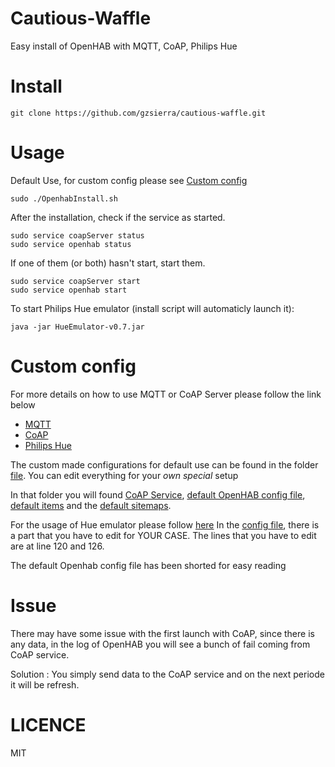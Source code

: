 # Cautious-Waffle
Easy install of OpenHAB with MQTT, CoAP, Philips Hue

# Install
```
git clone https://github.com/gzsierra/cautious-waffle.git
```

# Usage
Default Use, for custom config please see [Custom config](#custom-config)
```
sudo ./OpenhabInstall.sh
```

After the installation, check if the service as started.
```
sudo service coapServer status
sudo service openhab status
```

If one of them (or both) hasn't start, start them.
```
sudo service coapServer start
sudo service openhab start
```

To start Philips Hue emulator (install script will automaticly launch it):
```
java -jar HueEmulator-v0.7.jar
```

# Custom config
For more details on how to use MQTT or CoAP Server please follow the link below
* [MQTT](https://github.com/gzsierra/pytt)
* [CoAP](https://github.com/gzsierra/pycoap)
* [Philips Hue](http://steveyo.github.io/Hue-Emulator/)

The custom made configurations for default use can be found in the folder [file](../master/file). You can edit everything for your *own special* setup

In that folder you will found [CoAP Service](../master/file/coapServer), [default OpenHAB config file](../master/file/configurations), [default items](../master/file/configurations/items/demo.items) and the [default sitemaps](../master/file/configurations/sitemaps/demo.sitemap).

For the usage of Hue emulator please follow [here](https://github.com/openhab/openhab/wiki/Hue-Binding)
In the [config file](../master/file/configurations/openhab.cfg), there is a part that you have to edit for YOUR CASE.
The lines that you have to edit are at line 120 and 126.

The default Openhab config file has been shorted for easy reading

# Issue
There may have some issue with the first launch with CoAP, since there is any data, in the log of OpenHAB you will see a bunch of fail coming from CoAP service.

Solution : You simply send data to the CoAP service and on the next periode it will be refresh.

# LICENCE
MIT
